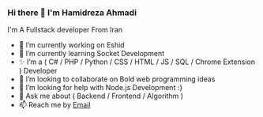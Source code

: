### Hi there 👋 I'm Hamidreza Ahmadi
I'm A Fullstack developer From Iran
- 🔭 I’m currently working on Eshid
- 🌱 I’m currently learning Socket Development
- ✨ I’m a ( C# / PHP / Python / CSS / HTML / JS / SQL / Chrome Extension ) Developer
- 👯 I’m looking to collaborate on Bold web programming ideas
- 🤔 I’m looking for help with Node.js Development :}
- 💬 Ask me about ( Backend / Frontend / Algorithm )
- 📫 Reach me by <a href="mailto:zhmid@pm.me">Email</a>
